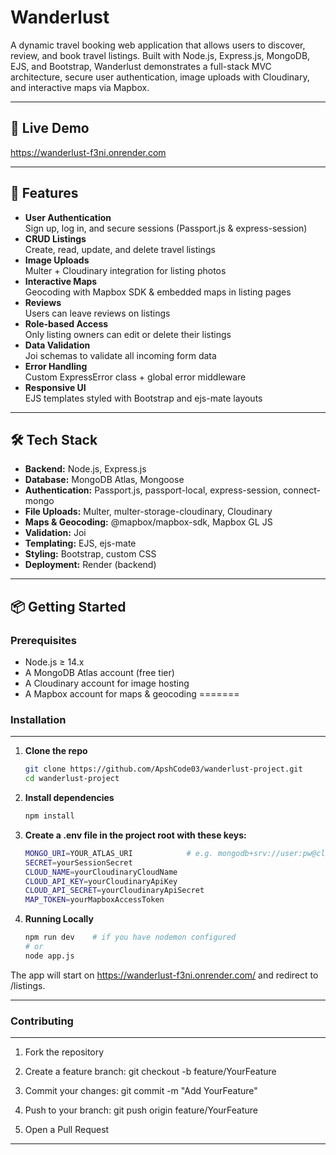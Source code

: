 # Wanderlust

A dynamic travel booking web application that allows users to discover, review, and book travel listings. Built with Node.js, Express.js, MongoDB, EJS, and Bootstrap, Wanderlust demonstrates a full-stack MVC architecture, secure user authentication, image uploads with Cloudinary, and interactive maps via Mapbox.

---

## 🔗 Live Demo

https://wanderlust-f3ni.onrender.com

---

## 🚀 Features

- **User Authentication**  
  Sign up, log in, and secure sessions (Passport.js & express-session)
- **CRUD Listings**  
  Create, read, update, and delete travel listings
- **Image Uploads**  
  Multer + Cloudinary integration for listing photos
- **Interactive Maps**  
  Geocoding with Mapbox SDK & embedded maps in listing pages
- **Reviews**  
  Users can leave reviews on listings
- **Role-based Access**  
  Only listing owners can edit or delete their listings
- **Data Validation**  
  Joi schemas to validate all incoming form data
- **Error Handling**  
  Custom ExpressError class + global error middleware
- **Responsive UI**  
  EJS templates styled with Bootstrap and ejs-mate layouts

---

## 🛠 Tech Stack

- **Backend:** Node.js, Express.js  
- **Database:** MongoDB Atlas, Mongoose  
- **Authentication:** Passport.js, passport-local, express-session, connect-mongo  
- **File Uploads:** Multer, multer-storage-cloudinary, Cloudinary  
- **Maps & Geocoding:** @mapbox/mapbox-sdk, Mapbox GL JS  
- **Validation:** Joi  
- **Templating:** EJS, ejs-mate  
- **Styling:** Bootstrap, custom CSS  
- **Deployment:** Render (backend)

---

## 📦 Getting Started

### Prerequisites

- Node.js ≥ 14.x  
- A MongoDB Atlas account (free tier)  
- A Cloudinary account for image hosting  
- A Mapbox account for maps & geocoding
=======
### Installation
------------------
1. **Clone the repo**  
   ```bash
   git clone https://github.com/ApshCode03/wanderlust-project.git
   cd wanderlust-project
2. **Install dependencies**
   ```bash
   npm install
3. **Create a .env file in the project root with these keys:**
   ```bash
   MONGO_URI=YOUR_ATLAS_URI            # e.g. mongodb+srv://user:pw@cluster0.mongodb.net/test?retryWrites=true&w=majority
   SECRET=yourSessionSecret
   CLOUD_NAME=yourCloudinaryCloudName
   CLOUD_API_KEY=yourCloudinaryApiKey
   CLOUD_API_SECRET=yourCloudinaryApiSecret
   MAP_TOKEN=yourMapboxAccessToken
4. **Running Locally**
   ```bash
   npm run dev    # if you have nodemon configured
   # or
   node app.js
The app will start on https://wanderlust-f3ni.onrender.com/ and redirect to /listings.

------
### Contributing
---
1. Fork the repository

2. Create a feature branch: git checkout -b feature/YourFeature

3. Commit your changes: git commit -m "Add YourFeature"

4. Push to your branch: git push origin feature/YourFeature

5. Open a Pull Request
-------

